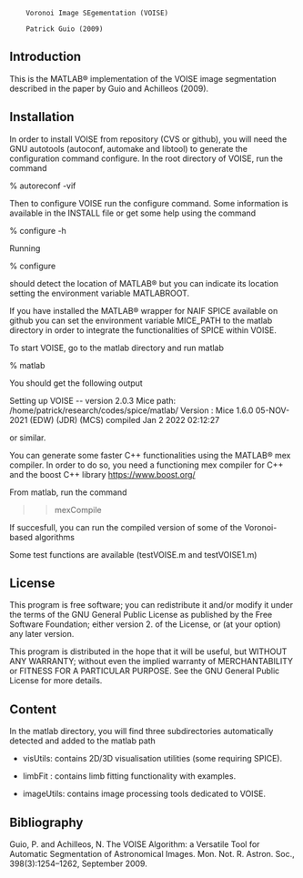 
        Voronoi Image SEgementation (VOISE) 

        Patrick Guio (2009)


Introduction
------------

 This is the MATLAB® implementation of the VOISE image segmentation
 described in the paper by Guio and Achilleos (2009).

Installation
------------

 In order to install VOISE from repository (CVS or github), you will
 need the GNU autotools (autoconf, automake and libtool) to generate the
 configuration command configure.
 In the root directory of VOISE, run the command

 % autoreconf -vif

 Then to configure VOISE run the configure command. Some information is
 available in the INSTALL file or get some help using the command

 % configure -h

 Running

 % configure

 should detect the location of MATLAB® but you can indicate its location
 setting the environment variable MATLABROOT.
 
 If you have installed the MATLAB® wrapper for NAIF SPICE available on
 github you can set the environment variable MICE_PATH to the matlab
 directory in order to integrate the functionalities of SPICE within VOISE.

 To start VOISE, go to the matlab directory and run matlab

 % matlab

 You should get the following output

 Setting up VOISE -- version 2.0.3
 Mice path:  /home/patrick/research/codes/spice/matlab/
 Version  : Mice 1.6.0 05-NOV-2021 (EDW) (JDR) (MCS) compiled Jan  2 2022 02:12:27

 or similar.

 You can generate some faster C++ functionalities using the MATLAB® mex
 compiler. In order to do so, you need a functioning mex compiler for C++
 and the boost C++ library https://www.boost.org/

 From matlab, run the command

 >> mexCompile

 If succesfull, you can run the compiled version of some of the
 Voronoi-based algorithms

 Some test functions are available (testVOISE.m and testVOISE1.m)
 

License
-------

 This program is free software; you can redistribute it and/or modify it
 under the terms of the GNU General Public License as published by 
 the Free Software Foundation; either version 2.  of the License, or 
 (at your option) any later version.

 This program is distributed in the hope that it will be useful, but WITHOUT ANY WARRANTY; without even the implied warranty of MERCHANTABILITY or FITNESS FOR A PARTICULAR PURPOSE.  See the GNU General Public License for more details.




Content
-------

 In the matlab directory, you will find three subdirectories automatically
 detected and added to the matlab path

 * visUtils: contains 2D/3D visualisation utilities (some requiring SPICE).

 * limbFit : contains limb fitting functionality with examples.

 * imageUtils: contains image processing tools dedicated to VOISE.


Bibliography
------------


 Guio, P. and Achilleos, N. The VOISE Algorithm: a Versatile Tool for Automatic Segmentation of Astronomical Images. Mon. Not. R. Astron. Soc., 398(3):1254–1262, September 2009.

